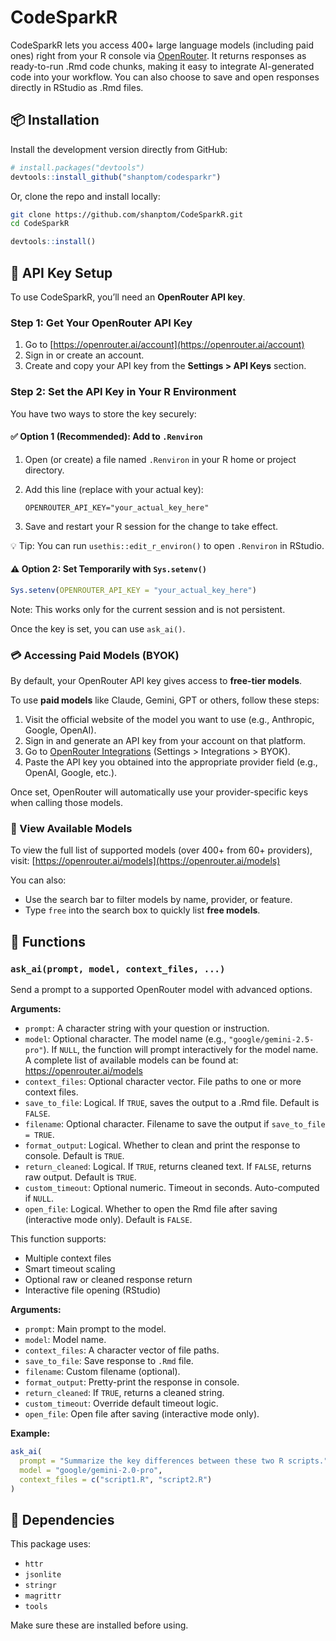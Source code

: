 # CodeSparkR

CodeSparkR lets you access 400+ large language models (including paid ones) right from your R console via  [OpenRouter](https://openrouter.ai). It returns responses as ready-to-run .Rmd code chunks, making it easy to integrate AI-generated code into your workflow. You can also choose to save and open responses directly in RStudio as .Rmd files.

## 📦 Installation

Install the development version directly from GitHub:

```r
# install.packages("devtools")
devtools::install_github("shanptom/codesparkr")
```

Or, clone the repo and install locally:

```bash
git clone https://github.com/shanptom/CodeSparkR.git
cd CodeSparkR
```

```r
devtools::install()
```

## 🔐 API Key Setup

To use CodeSparkR, you’ll need an **OpenRouter API key**.

### Step 1: Get Your OpenRouter API Key

1. Go to [https://openrouter.ai/account](https://openrouter.ai/account)
2. Sign in or create an account.
3. Create and copy your API key from the **Settings > API Keys** section.



### Step 2: Set the API Key in Your R Environment

You have two ways to store the key securely:

#### ✅ Option 1 (Recommended): Add to `.Renviron`

1. Open (or create) a file named `.Renviron` in your R home or project directory.

2. Add this line (replace with your actual key):

   ```
   OPENROUTER_API_KEY="your_actual_key_here"
   ```

3. Save and restart your R session for the change to take effect.

💡 Tip: You can run `usethis::edit_r_environ()` to open `.Renviron` in RStudio.



#### ⚠️ Option 2: Set Temporarily with `Sys.setenv()`

```r
Sys.setenv(OPENROUTER_API_KEY = "your_actual_key_here")
```

Note: This works only for the current session and is not persistent.


Once the key is set, you can use `ask_ai()`.

### 💳 Accessing Paid Models (BYOK)

By default, your OpenRouter API key gives access to **free-tier models**.

To use **paid models** like Claude, Gemini, GPT or others, follow these steps:

1. Visit the official website of the model you want to use (e.g., Anthropic, Google, OpenAI).
2. Sign in and generate an API key from your account on that platform.
3. Go to [OpenRouter Integrations](https://openrouter.ai/settings/integrations) (Settings > Integrations > BYOK).
4. Paste the API key you obtained into the appropriate provider field (e.g., OpenAI, Google, etc.).

Once set, OpenRouter will automatically use your provider-specific keys when calling those models.


### 🔹 View Available Models

To view the full list of supported models (over 400+ from 60+ providers), visit:
[https://openrouter.ai/models](https://openrouter.ai/models)

You can also:

* Use the search bar to filter models by name, provider, or feature.
* Type `free` into the search box to quickly list **free models**.



## 🚀 Functions

### `ask_ai(prompt, model, context_files, ...)`

Send a prompt to a supported OpenRouter model with advanced options.

**Arguments:**

* `prompt`: A character string with your question or instruction.
* `model`: Optional character. The model name (e.g., `"google/gemini-2.5-pro"`). If `NULL`, the function will prompt interactively for the model name. A complete list of available models can be found at: https://openrouter.ai/models
* `context_files`: Optional character vector. File paths to one or more context files.
* `save_to_file`: Logical. If `TRUE`, saves the output to a .Rmd file. Default is `FALSE`.
* `filename`: Optional character. Filename to save the output if `save_to_file = TRUE`.
* `format_output`: Logical. Whether to clean and print the response to console. Default is `TRUE`.
* `return_cleaned`: Logical. If `TRUE`, returns cleaned text. If `FALSE`, returns raw output. Default is `TRUE`.
* `custom_timeout`: Optional numeric. Timeout in seconds. Auto-computed if `NULL`.
* `open_file`: Logical. Whether to open the Rmd file after saving (interactive mode only). Default is `FALSE`.

This function supports:

* Multiple context files
* Smart timeout scaling
* Optional raw or cleaned response return
* Interactive file opening (RStudio)

**Arguments:**

* `prompt`: Main prompt to the model.
* `model`: Model name.
* `context_files`: A character vector of file paths.
* `save_to_file`: Save response to `.Rmd` file.
* `filename`: Custom filename (optional).
* `format_output`: Pretty-print the response in console.
* `return_cleaned`: If `TRUE`, returns a cleaned string.
* `custom_timeout`: Override default timeout logic.
* `open_file`: Open file after saving (interactive mode only).

**Example:**

```r
ask_ai(
  prompt = "Summarize the key differences between these two R scripts.",
  model = "google/gemini-2.0-pro",
  context_files = c("script1.R", "script2.R")
)
```


## 🧩 Dependencies

This package uses:

* `httr`
* `jsonlite`
* `stringr`
* `magrittr`
* `tools`

Make sure these are installed before using.
